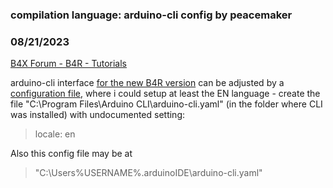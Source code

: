 ### compilation language: arduino-cli config by peacemaker
### 08/21/2023
[B4X Forum - B4R - Tutorials](https://www.b4x.com/android/forum/threads/149719/)

arduino-cli interface [for the new B4R version](https://www.b4x.com/android/forum/threads/b4r-v4-00-beta.149706) can be adjusted by a [configuration file](https://arduino.github.io/arduino-cli/0.33/configuration/#configuration-file), where i could setup at least the EN language - create the file "C:\Program Files\Arduino CLI\arduino-cli.yaml" (in the folder where CLI was installed) with undocumented setting:  
  
> locale: en

  
Also this config file may be at   
> "C:\Users\%USERNAME%\.arduinoIDE\arduino-cli.yaml"
